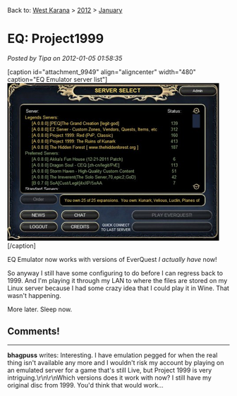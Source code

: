 Back to: [West Karana](/posts/westkarana.md) > [2012](/posts/2012/westkarana.md) > [January](./westkarana.md)
# EQ: Project1999

*Posted by Tipa on 2012-01-05 01:58:35*

[caption id="attachment\_9949" align="aligncenter" width="480" caption="EQ Emulator server list"][![](../../../uploads/2012/01/eqgame-2012-01-05-01-52-01-40-480x357.jpg "EQ Emulator server list")](../../../uploads/2012/01/eqgame-2012-01-05-01-52-01-40.jpg)[/caption]

EQ Emulator now works with versions of EverQuest *I actually have* now!

So anyway I still have some configuring to do before I can regress back to 1999. And I'm playing it through my LAN to where the files are stored on my Linux server because I had some crazy idea that I could play it in Wine. That wasn't happening.

More later. Sleep now.

## Comments!
---
**bhagpuss** writes: Interesting. I have emulation pegged for when the real thing isn't available any more and I wouldn't risk my account by playing on an emulated server for a game that's still Live, but Project 1999 is very intriguing.\r\n\r\nWhich versions does it work with now? I still have my original disc from 1999. You'd think that would work...
